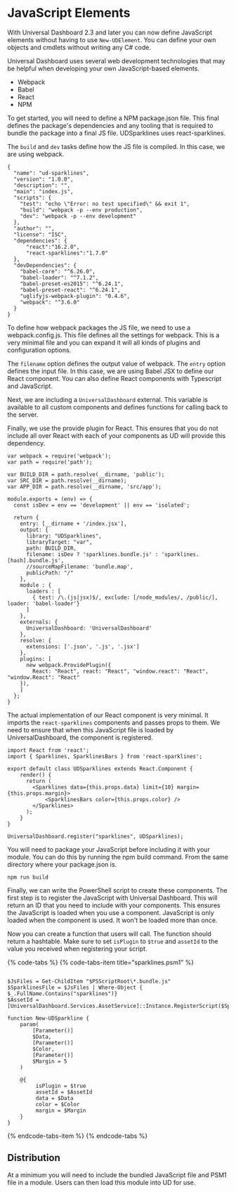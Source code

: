 # JavaScript Elements

With Universal Dashboard 2.3 and later you can now define JavaScript elements without having to use `New-UDElement`. You can define your own objects and cmdlets without writing any C\# code. 

Universal Dashboard uses several web development technologies that may be helpful when developing your own JavaScript-based elements.

* Webpack
* Babel
* React
* NPM

To get started, you will need to define a NPM package.json file. This final defines the package's dependencies and any tooling that is required to bundle the package into a final JS file. UDSparklines uses react-sparklines.

The `build` and `dev` tasks define how the JS file is compiled. In this case, we are using webpack.

```text
{
  "name": "ud-sparklines",
  "version": "1.0.0",
  "description": "",
  "main": "index.js",
  "scripts": {
    "test": "echo \"Error: no test specified\" && exit 1",
    "build": "webpack -p --env production",
    "dev": "webpack -p --env development"
  },
  "author": "",
  "license": "ISC",
  "dependencies": {
      "react":"16.2.0",
      "react-sparklines":"1.7.0"
  },
  "devDependencies": {
    "babel-core": "^6.26.0",
    "babel-loader": "^7.1.2",
    "babel-preset-es2015": "^6.24.1",
    "babel-preset-react": "^6.24.1",
    "uglifyjs-webpack-plugin": "0.4.6",
    "webpack": "^3.6.0"
  }
}
```

To define how webpack packages the JS file, we need to use a webpack.config.js. This file defines all the settings for webpack. This is a very minimal file and you can expand it will all kinds of plugins and configuration options.

The `filename` option defines the output value of webpack. The `entry` option defines the input file. In this case, we are using Babel JSX to define our React component. You can also define React components with Typescript and JavaScript.

Next, we are including a `UniversalDashboard` external. This variable is available to all custom components and defines functions for calling back to the server.

Finally, we use the provide plugin for React. This ensures that you do not include all over React with each of your components as UD will provide this dependency. 

```text
var webpack = require('webpack');
var path = require('path');

var BUILD_DIR = path.resolve(__dirname, 'public');
var SRC_DIR = path.resolve(__dirname);
var APP_DIR = path.resolve(__dirname, 'src/app');

module.exports = (env) => {
  const isDev = env == 'development' || env == 'isolated';

  return {
    entry: [__dirname + '/index.jsx'],
    output: {
      library: "UDSparklines",
      libraryTarget: "var",
      path: BUILD_DIR,
      filename: isDev ? 'sparklines.bundle.js' : 'sparklines.[hash].bundle.js',
      //sourceMapFilename: 'bundle.map',
      publicPath: "/"
    },
    module : {
      loaders : [
        { test: /\.(js|jsx)$/, exclude: [/node_modules/, /public/], loader: 'babel-loader'}
      ]
    },
    externals: {
      UniversalDashboard: 'UniversalDashboard'
    },
    resolve: {
      extensions: ['.json', '.js', '.jsx']
    },
    plugins: [
      new webpack.ProvidePlugin({
        React: "React", react: "React", "window.react": "React", "window.React": "React"
    }),
    ]
  };
}
```

The actual implementation of our React component is very minimal. It imports the `react-sparklines` components and passes props to them. We need to ensure that when this JavaScript file is loaded by UniversalDashboard, the component is registered. 

```text
import React from 'react';
import { Sparklines, SparklinesBars } from 'react-sparklines';

export default class UDSparklines extends React.Component {
    render() {
      return (
        <Sparklines data={this.props.data} limit={10} margin={this.props.margin}>
            <SparklinesBars color={this.props.color} />
        </Sparklines>
      );
    }
}

UniversalDashboard.register("sparklines", UDSparklines);
```

You will need to package your JavaScript before including it with your module. You can do this by running the npm build command. From the same directory where your package.json is. 

```text
npm run build
```

Finally, we can write the PowerShell script to create these components. The first step is to register the JavaScript with Universal Dashboard. This will return an ID that you need to include with your components. This ensures the JavaScript is loaded when you use a component. JavaScript is only loaded when the component is used. It won't be loaded more than once.

Now you can create a function that users will call. The function should return a hashtable. Make sure to set `isPlugin` to `$true` and `assetId` to the value you received when registering your script. 

{% code-tabs %}
{% code-tabs-item title="sparklines.psm1" %}
```text

$JsFiles = Get-ChildItem "$PSScriptRoot\*.bundle.js"
$SparklinesFile = $JsFiles | Where-Object { $_.FullName.Contains("sparklines")}
$AssetId = [UniversalDashboard.Services.AssetService]::Instance.RegisterScript($SparklinesFile.FullName)

function New-UDSparkline {
    param(
        [Parameter()]
        $Data,
        [Parameter()]
        $Color,
        [Parameter()]
        $Margin = 5
    )

    @{
         isPlugin = $true
         assetId = $AssetId 
         data = $Data 
         color = $Color
         margin = $Margin
    }
}
```
{% endcode-tabs-item %}
{% endcode-tabs %}

## Distribution

At a minimum you will need to include the bundled JavaScript file and PSM1 file in a module. Users can then load this module into UD for use. 

